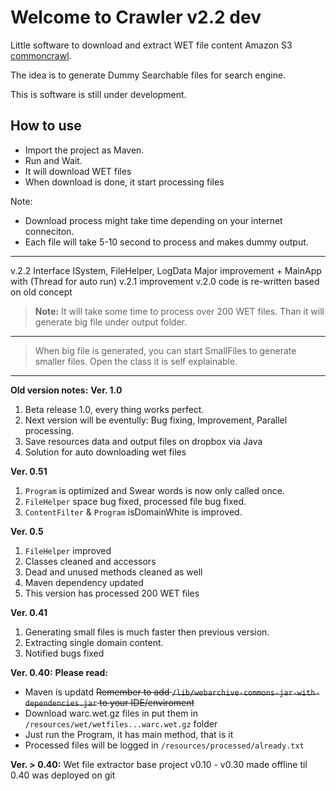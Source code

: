 Welcome to Crawler v2.2 dev
========================
Little software to download and extract WET file content Amazon S3 [commoncrawl][1].

The idea is to generate Dummy Searchable files for search engine.

This is software is still under development.

How to use
-------------
- Import the project as Maven.
- Run and Wait.
- It will download WET files
- When download is done, it start processing files

Note: 
 - Download process might take time depending on your internet conneciton. 
 - Each file will take 5-10 second to process and makes dummy output.

- - -

v.2.2 Interface ISystem, FileHelper, LogData Major improvement + MainApp with (Thread for auto run)
v.2.1 improvement
v.2.0 code is re-written based on old concept


> **Note:** It will take some time to process over 200 WET files.
> Than it will generate big file under output folder.

----------

> When big file is generated, you can start SmallFiles to generate smaller files.
Open the class it is self explainable.

----------

**Old version notes:**
**Ver. 1.0**

1. Beta release 1.0, every thing works perfect.
2. Next version will be eventully: Bug fixing, Improvement, Parallel processing.
3. Save resources data and output files on dropbox via Java
4. Solution for auto downloading wet files


**Ver. 0.51**

1. ```Program``` is optimized and Swear words is now only called once.
2. ```FileHelper``` space bug fixed, processed file bug fixed.
3. ```ContentFilter``` & ```Program``` isDomainWhite is improved.


**Ver. 0.5**

1. ```FileHelper``` improved
2. Classes cleaned and accessors
3. Dead and unused methods cleaned as well
4. Maven dependency updated
5. This version has processed 200 WET files

**Ver. 0.41**

1. Generating small files is much faster then previous version.
2. Extracting single domain content.
3. Notified bugs fixed

**Ver. 0.40:**
**Please read:**

- Maven is updatd ~~Remember to add ```/lib/webarchive-commons-jar-with-dependencies.jar``` to your IDE/enviroment~~ 
- Download warc.wet.gz files in put them in ```/resources/wet/wetfiles...warc.wet.gz``` folder
- Just run the Program, it has main method, that is it
- Processed files will be logged in ```/resources/processed/already.txt```

**Ver. > 0.40:**
Wet file extractor base project
v0.10 - v0.30 made offline til 0.40 was deployed on git


[1]: http://commoncrawl.org